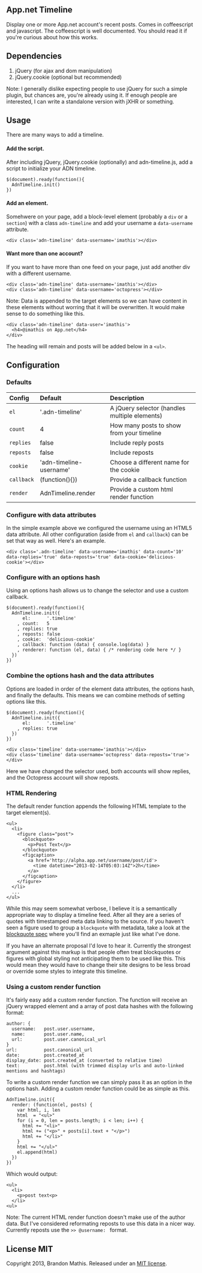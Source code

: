 ## App.net Timeline

Display one or more App.net account's recent posts. Comes in coffeescript and javascript. The coffeescript is well documented. You should read it if you're curious about how this works.

## Dependencies

1. jQuery (for ajax and dom manipulation)
2. jQuery.cookie (optional but recommended)

Note: I generally dislike expecting people to use jQuery for such a simple plugin, but chances are, you're already using it. If enough people are interested, I can write a
standalone version with jXHR or something.

## Usage

There are many ways to add a timeline.

#### Add the script.
After including jQuery, jQuery.cookie (optionally) and adn-timeline.js, add a script to initialize your ADN timeline.

    $(document).ready(function(){
      AdnTimeline.init()
    })

#### Add an element.

Somehwere on your page, add a block-level element (probably a `div` or a `section`) with a class `adn-timeline` and add your username a `data-username` attribute.

    <div class='adn-timeline' data-username='imathis'></div>

#### Want more than one account?

If you want to have more than one feed on your page, just add another div with a different username.

    <div class='adn-timeline' data-username='imathis'></div>
    <div class='adn-timeline' data-username='octopress'></div>

Note: Data is appended to the target elements so we can have content in these elements without worring that it will be overwritten. It would make sense to do something
like this.

    <div class='adn-timeline' data-user='imathis'>
      <h4>@imathis on App.net</h4>
    </div>

The heading will remain and posts will be added below in a `<ul>`.

## Configuration

### Defaults

| Config     | Default                 | Description
|:-----------|:------------------------|:----------------------------------------------|
| `el`       | '.adn-timeline'         | A jQuery selector (handles multiple elements) |
| `count`    | 4                       | How many posts to show from your timeline     |
| `replies`  | false                   | Include reply posts                           |
| `reposts`  | false                   | Include reposts                               |
| `cookie`   | 'adn-timeline-username' | Choose a different name for the cookie        |
| `callback` | (function(){})          | Provide a callback function                   |
| `render`   | AdnTimeline.render      | Provide a custom html render function         |


### Configure with data attributes

In the simple example above we configured the username using an HTML5 data attribute. All other configuration (aside from `el` and `callback`) can be set that way as well.
Here's an example.

    <div class='.adn-timeline' data-username='imathis' data-count='10' data-replies='true' data-reposts='true' data-cookie='delicious-cookie'></div>

### Configure with an options hash

Using an options hash allows us to change the selector and use a custom callback.

    $(document).ready(function(){
      AdnTimeline.init({
          el:      '.timeline'
        , count:   5 
        , replies: true 
        , reposts: false 
        , cookie:  'delicious-cookie' 
        , callback: function (data) { console.log(data) }
        , renderer: function (el, data) { /* rendering code here */ }
      })
    })

### Combine the options hash and the data attributes

Options are loaded in order of the element data attributes, the options hash, and finally the defaults. This means we can combine methods of setting options like this.
    
    $(document).ready(function(){
      AdnTimeline.init({
          el:      '.timeline'
        , replies: true 
      })
    })

    <div class='timeline' data-username='imathis'></div>
    <div class='timeline' data-username='octopress' data-reposts='true'></div>

Here we have changed the selector used, both accounts will show replies, and the Octopress account will show reposts.

### HTML Rendering

The default render function appends the following HTML template to the target element(s).

    <ul>
      <li>
        <figure class="post">
          <blockquote>
            <p>Post Text</p>
          </blockquote>
          <figcaption>
            <a href='http://alpha.app.net/username/post/id'>
              <time datetime="2013-02-14T05:03:14Z">2h</time>
            </a>
          </figcaption>
        </figure>
      </li>
      ...
    </ul>


While this may seem somewhat verbose, I believe it is a semantically appropriate way to display a timeline feed. After all they are a series of quotes with timestamped meta data linking to the source.
If you haven't seen a figure used to group a `blockquote` with metadata, take a look at the [blockquote spec](http://www.whatwg.org/specs/web-apps/current-work/multipage/grouping-content.html#the-blockquote-element) where you'll find an exmaple just like what I've done.

If you have an alternate proposal I'd love to hear it. Currently the strongest argument against this markup is that people often treat blockquotes or figures with global styling not anticipating them to be used
like this. This would mean they would have to change their site designs to be less broad or override some styles to integrate this timeline.

### Using a custom render function

It's fairly easy add a custom render function. The function will receive an jQuery wrapped element and a array of post data hashes with the following format:

    author: { 
      username:   post.user.username,
      name:       post.user.name,
      url:        post.user.canonical_url 
    }
    url:          post.canonical_url
    date:         post.created_at
    display_date: post.created_at (converted to relative time)
    text:         post.html (with trimmed display urls and auto-linked mentions and hashtags)

To write a custom render function we can simply pass it as an option in the options hash. Adding a custom render function could be as simple as this.

    AdnTimeline.init({
      render: (function(el, posts) {
        var html, i, len
        html  = "<ul>"
        for (i = 0, len = posts.length; i < len; i++) {
          html += "<li>"
          html += ("<p>" + posts[i].text + "</p>")
          html += "</li>"
        }
        html += "</ul>"
        el.append(html)
      })
    })

Which would output:

    <ul>
      <li>
        <p>post text<p>
      </li>
    <ul>

Note: The current HTML render function doesn't make use of the author data. But I've considered reformating reposts to use this data in a nicer way. Currently reposts use
the `>> @username: ` format.

## License MIT

Copyright 2013, Brandon Mathis.
Released under an [MIT license](http://opensource.org/licenses/MIT).
